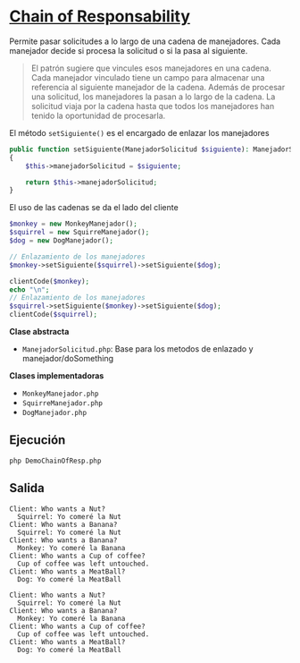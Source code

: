 # [Chain of Responsability](https://refactoring.guru/es/design-patterns/chain-of-responsibility)

 Permite pasar solicitudes a lo largo de una cadena de manejadores. Cada manejador decide si procesa la solicitud o si la pasa al siguiente.

 > El patrón sugiere que vincules esos manejadores en una cadena. Cada manejador vinculado tiene un campo para almacenar una referencia al siguiente manejador de la cadena. Además de procesar una solicitud, los manejadores la pasan a lo largo de la cadena. La solicitud viaja por la cadena hasta que todos los manejadores han tenido la oportunidad de procesarla.

El método `setSiguiente()` es el encargado de enlazar los manejadores

```PHP
public function setSiguiente(ManejadorSolicitud $siguiente): ManejadorSolicitud
{
    $this->manejadorSolicitud = $siguiente;

    return $this->manejadorSolicitud;
}
```

El uso de las cadenas se da el lado del cliente

 ```PHP
$monkey = new MonkeyManejador();
$squirrel = new SquirreManejador();
$dog = new DogManejador();

// Enlazamiento de los manejadores
$monkey->setSiguiente($squirrel)->setSiguiente($dog);

clientCode($monkey);
echo "\n";
// Enlazamiento de los manejadores
$squirrel->setSiguiente($monkey)->setSiguiente($dog);
clientCode($squirrel);
 ```

 **Clase abstracta**
 - `ManejadorSolicitud.php`: Base para los metodos de enlazado y manejador/doSomething

 **Clases implementadoras**
 - `MonkeyManejador.php`
 - `SquirreManejador.php`
 - `DogManejador.php`

 ## Ejecución

`php DemoChainOfResp.php`

## Salida

```
Client: Who wants a Nut?
  Squirrel: Yo comeré la Nut
Client: Who wants a Banana?
  Squirrel: Yo comeré la Nut
Client: Who wants a Banana?
  Monkey: Yo comeré la Banana
Client: Who wants a Cup of coffee?
  Cup of coffee was left untouched.
Client: Who wants a MeatBall?
  Dog: Yo comeré la MeatBall

Client: Who wants a Nut?
  Squirrel: Yo comeré la Nut
Client: Who wants a Banana?
  Monkey: Yo comeré la Banana
Client: Who wants a Cup of coffee?
  Cup of coffee was left untouched.
Client: Who wants a MeatBall?
  Dog: Yo comeré la MeatBall
```